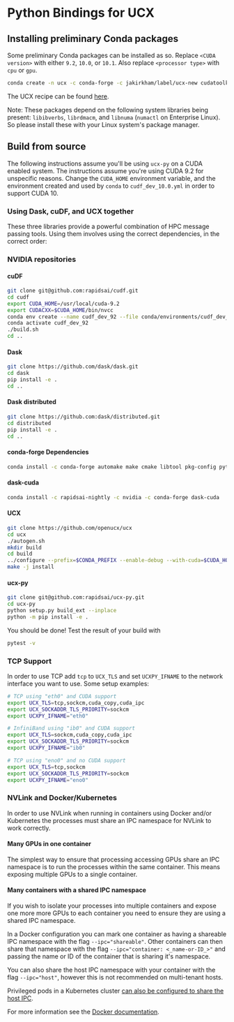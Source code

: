 # Python Bindings for UCX

## Installing preliminary Conda packages

Some preliminary Conda packages can be installed as so. Replace `<CUDA version>`
with either `9.2`, `10.0`, or `10.1`. Also replace `<processor type>`
with `cpu` or `gpu`.

```bash
conda create -n ucx -c conda-forge -c jakirkham/label/ucx-new cudatoolkit=<CUDA version> ucx-proc=*=<processor type> ucx ucx-py python=3.7
```

The UCX recipe can be found [here](https://github.com/conda-forge/ucx-split-feedstock/tree/f13e882cc0566e795ff12f2a039f490ce1653698/recipe).

Note: These packages depend on the following system libraries being present:
`libibverbs`, `librdmacm`, and `libnuma` (`numactl` on Enterprise Linux). So
please install these with your Linux system's package manager.

## Build from source

The following instructions assume you'll be using `ucx-py` on a CUDA enabled system. The instructions assume you're using CUDA 9.2 for unspecific reasons. Change the `CUDA_HOME` environment variable, and the environment created and used by `conda` to `cudf_dev_10.0.yml` in order to support CUDA 10.

### Using Dask, cuDF, and UCX together

These three libraries provide a powerful combination of HPC message passing
tools. Using them involves using the correct dependencies, in the correct
order:

### NVIDIA repositories

#### cuDF

```bash
git clone git@github.com:rapidsai/cudf.git
cd cudf
export CUDA_HOME=/usr/local/cuda-9.2
export CUDACXX=$CUDA_HOME/bin/nvcc
conda env create --name cudf_dev_92 --file conda/environments/cudf_dev_cuda9.2.yml
conda activate cudf_dev_92
./build.sh
cd ..
```

#### Dask

```bash
git clone https://github.com/dask/dask.git
cd dask
pip install -e .
cd ..
```

#### Dask distributed

```bash
git clone https://github.com:dask/distributed.git
cd distributed
pip install -e .
cd ..
```

#### conda-forge Dependencies

```bash
conda install -c conda-forge automake make cmake libtool pkg-config pytest-asyncio cupy distributed
```

#### dask-cuda

```bash
conda install -c rapidsai-nightly -c nvidia -c conda-forge dask-cuda
```

#### UCX

```bash
git clone https://github.com/openucx/ucx
cd ucx
./autogen.sh
mkdir build
cd build
../configure --prefix=$CONDA_PREFIX --enable-debug --with-cuda=$CUDA_HOME --enable-mt CPPFLAGS="-I//$CUDA_HOME/include"
make -j install
```

#### ucx-py

```bash
git clone git@github.com:rapidsai/ucx-py.git
cd ucx-py
python setup.py build_ext --inplace
python -m pip install -e .
```

You should be done! Test the result of your build with

```bash
pytest -v
```

### TCP Support

In order to use TCP add `tcp` to `UCX_TLS` and set `UCXPY_IFNAME` to the network interface you want to use. Some setup examples:

```bash
# TCP using "eth0" and CUDA support
export UCX_TLS=tcp,sockcm,cuda_copy,cuda_ipc
export UCX_SOCKADDR_TLS_PRIORITY=sockcm
export UCXPY_IFNAME="eth0"

# InfiniBand using "ib0" and CUDA support
export UCX_TLS=sockcm,cuda_copy,cuda_ipc
export UCX_SOCKADDR_TLS_PRIORITY=sockcm
export UCXPY_IFNAME="ib0"

# TCP using "eno0" and no CUDA support
export UCX_TLS=tcp,sockcm
export UCX_SOCKADDR_TLS_PRIORITY=sockcm
export UCXPY_IFNAME="eno0"
```

### NVLink and Docker/Kubernetes

In order to use NVLink when running in containers using Docker and/or Kubernetes the processes must share an IPC namespace for NVLink to work correctly.

#### Many GPUs in one container

The simplest way to ensure that processing accessing GPUs share an IPC namespace is to run the processes within the same container. This means exposing multiple GPUs to a single container.

#### Many containers with a shared IPC namespace

If you wish to isolate your processes into multiple containers and expose one more more GPUs to each container you need to ensure they are using a shared IPC namespace.

In a Docker configuration you can mark one container as having a shareable IPC namespace with the flag `--ipc="shareable"`. Other containers can then share that namespace with the flag `--ipc="container: <_name-or-ID_>"` and passing the name or ID of the container that is sharing it's namespace.

You can also share the host IPC namespace with your container with the flag `--ipc="host"`, however this is not recommended on multi-tenant hosts.

Privileged pods in a Kubernetes cluster [can also be configured to share the host IPC](https://kubernetes.io/docs/concepts/policy/pod-security-policy/#host-namespaces).

For more information see the [Docker documentation](https://docs.docker.com/engine/reference/run/#ipc-settings---ipc).
